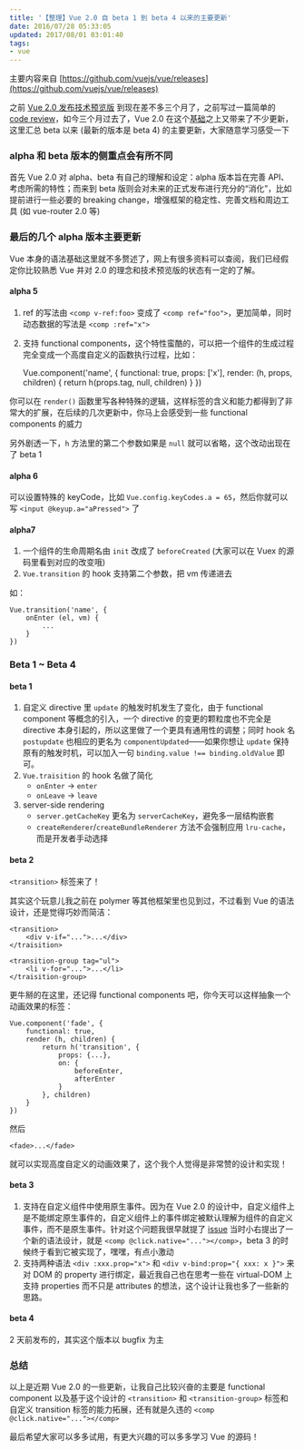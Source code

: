 ```yaml
---
title: '【整理】Vue 2.0 自 beta 1 到 beta 4 以来的主要更新'
date: 2016/07/28 05:33:05
updated: 2017/08/01 03:01:40
tags:
- vue
---
```


主要内容来自 [https://github.com/vuejs/vue/releases](https://github.com/vuejs/vue/releases)

之前 [Vue 2.0 发布技术预览版](http://jiongks.name/blog/announcing-vue-2/) 到现在差不多三个月了，之前写过一篇简单的 [code review](http://jiongks.name/blog/code-review-for-vue-next/)，如今三个月过去了，Vue 2.0 在这个[基础](http://jiongks.name/blog/a-big-map-to-intro-vue-next/)之上又带来了不少更新，这里汇总 beta 以来 (最新的版本是 beta 4) 的主要更新，大家随意学习感受一下

### alpha 和 beta 版本的侧重点会有所不同

首先 Vue 2.0 对 alpha、beta 有自己的理解和设定：alpha 版本旨在完善 API、考虑所需的特性；而来到 beta 版则会对未来的正式发布进行充分的“消化”，比如提前进行一些必要的 breaking change，增强框架的稳定性、完善文档和周边工具 (如 vue-router 2.0 等)

### 最后的几个 alpha 版本主要更新

Vue 本身的语法基础这里就不多赘述了，网上有很多资料可以查阅，我们已经假定你比较熟悉 Vue 并对 2.0 的理念和技术预览版的状态有一定的了解。

<!--more-->

#### alpha 5

1. ref 的写法由 `<comp v-ref:foo>` 变成了 `<comp ref="foo">`，更加简单，同时动态数据的写法是 `<comp :ref="x">`
2. 支持 functional components，这个特性蛮酷的，可以把一个组件的生成过程完全变成一个高度自定义的函数执行过程，比如：

    Vue.component('name', {
        functional: true,
        props: ['x'],
        render: (h, props, children) {
            return h(props.tag, null, children)
        }
    })

你可以在 `render()` 函数里写各种特殊的逻辑，这样标签的含义和能力都得到了非常大的扩展，在后续的几次更新中，你马上会感受到一些 functional components 的威力

另外剧透一下，`h` 方法里的第二个参数如果是 `null` 就可以省略，这个改动出现在了 beta 1

#### alpha 6

可以设置特殊的 keyCode，比如 `Vue.config.keyCodes.a = 65`，然后你就可以写 `<input @keyup.a="aPressed">` 了

#### alpha7

1. 一个组件的生命周期名由 `init` 改成了 `beforeCreated` (大家可以在 Vuex 的源码里看到对应的改变哦)
2. `Vue.transition` 的 hook 支持第二个参数，把 vm 传递进去

如：

    Vue.transition('name', {
        onEnter (el, vm) {
            ...
        }
    })

### Beta 1 ~ Beta 4

#### beta 1

1. 自定义 directive 里 `update` 的触发时机发生了变化，由于 functional component 等概念的引入，一个 directive 的变更的颗粒度也不完全是 directive 本身引起的，所以这里做了一个更具有通用性的调整；同时 hook 名 `postupdate` 也相应的更名为 `componentUpdated`——如果你想让 `update` 保持原有的触发时机，可以加入一句 `binding.value !== binding.oldValue` 即可。
2. `Vue.traisition` 的 hook 名做了简化
    * `onEnter` -> `enter`
    * `onLeave` -> `leave`
3. server-side rendering
    * `server.getCacheKey` 更名为 `serverCacheKey`，避免多一层结构嵌套
    * `createRenderer`/`createBundleRenderer` 方法不会强制应用 `lru-cache`，而是开发者手动选择

#### beta 2

`<transition>` 标签来了！

其实这个玩意儿我之前在 polymer 等其他框架里也见到过，不过看到 Vue 的语法设计，还是觉得巧妙而简洁：


    <transition>
        <div v-if="...">...</div>
    </traisition>

    <transition-group tag="ul">
        <li v-for="...">...</li>
    </traisition-group>

更牛掰的在这里，还记得 functional components 吧，你今天可以这样抽象一个动画效果的标签：

    Vue.component('fade', {
        functional: true,
        render (h, children) {
            return h('transition', {
                props: {...},
                on: {
                    beforeEnter,
                    afterEnter
                }
            }, children)
        }
    })

然后

    <fade>...</fade>

就可以实现高度自定义的动画效果了，这个我个人觉得是非常赞的设计和实现！

#### beta 3

1. 支持在自定义组件中使用原生事件。因为在 Vue 2.0 的设计中，自定义组件上是不能绑定原生事件的，自定义组件上的事件绑定被默认理解为组件的自定义事件，而不是原生事件。针对这个问题我很早就提了 [issue](https://github.com/vuejs/vue/issues/2942) 当时小右提出了一个新的语法设计，就是 `<comp @click.native="..."></comp>`，beta 3 的时候终于看到它被实现了，嘿嘿，有点小激动
2. 支持两种语法 `<div :xxx.prop="x">` 和 `<div v-bind:prop="{ xxx: x }">` 来对 DOM 的 property 进行绑定，最近我自己也在思考一些在 virtual-DOM 上支持 properties 而不只是 attributes 的想法，这个设计让我也多了一些新的思路。

#### beta 4

2 天前发布的，其实这个版本以 bugfix 为主

### 总结

以上是近期 Vue 2.0 的一些更新，让我自己比较兴奋的主要是 functional component 以及基于这个设计的 `<transition>` 和 `<transition-group>` 标签和自定义 transition 标签的能力拓展，还有就是久违的 `<comp @click.native="..."></comp>`

最后希望大家可以多多试用，有更大兴趣的可以多多学习 Vue 的源码！